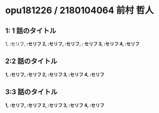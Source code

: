 # opu181226 / 2180104064 前村 哲人
## 1: 1 話のタイトル
1, <A>:セリフ, <B>:セリフ
2, <B>:セリフ, <B>:セリフ, <B>: セリフ
3, <A>:セリフ
4, <B>:セリフ

## 2:2 話のタイトル
1, <A>:セリフ, <B>:セリフ
2, <B>:セリフ
3, <A>:セリフ
4, <B>:セリフ

## 3:3 話のタイトル
1, <A>:セリフ, <B>:セリフ
2, <B>:セリフ
3, <A>:セリフ
4, <B>:セリフ
